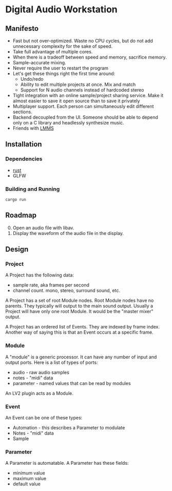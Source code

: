 # Digital Audio Workstation

## Manifesto

 * Fast but not over-optimized. Waste no CPU cycles, but do not add
   unnecessary complexity for the sake of speed.
 * Take full advantage of multiple cores.
 * When there is a tradeoff between speed and memory, sacrifice memory.
 * Sample-accurate mixing.
 * Never require the user to restart the program
 * Let's get these things right the first time around:
   - Undo/redo
   - Ability to edit multiple projects at once. Mix and match
   - Support for N audio channels instead of hardcoded stereo
 * Tight integration with an online sample/project sharing service. Make it
   almost easier to save it open source than to save it privately
 * Multiplayer support. Each person can simultaneously edit different sections.
 * Backend decoupled from the UI. Someone should be able to depend only
   on a C library and headlessly synthesize music.
 * Friends with [LMMS](https://github.com/LMMS/lmms)

## Installation

### Dependencies

 * [rust](http://rust-lang.org)
 * GLFW

### Building and Running

```
cargo run
```

## Roadmap

 0. Open an audio file with libav.
 0. Display the waveform of the audio file in the display.

## Design

### Project

A Project has the following data:

 * sample rate, aka frames per second
 * channel count. mono, stereo, surround sound, etc.

A Project has a set of root Module nodes. Root Module nodes have no parents.
They typically will output to the main sound output. Usually a Project will
have only one root Module. It would be the "master mixer" output.

A Project has an ordered list of Events. They are indexed by frame index.
Another way of saying this is that an Event occurs at a specific frame.


### Module

A "module" is a generic processor. It can have any number of input and output
ports. Here is a list of types of ports:

 * audio - raw audio samples
 * notes - "midi" data
 * parameter - named values that can be read by modules

An LV2 plugin acts as a Module.


### Event

An Event can be one of these types:

 * Automation - this describes a Parameter to modulate
 * Notes - "midi" data
 * Sample

### Parameter

A Parameter is automatable. A Parameter has these fields:

 * minimum value
 * maximum value
 * default value
